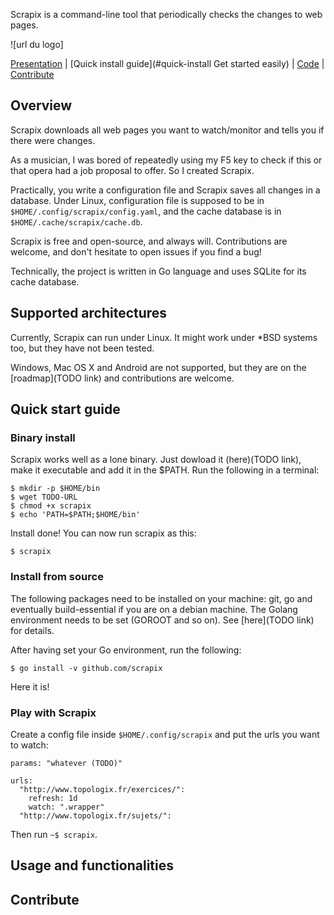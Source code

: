 Scrapix is a command-line tool that periodically checks the changes to web pages.

![url du logo]

[Presentation](#presentation) | [Quick install guide](#quick-install Get started easily) | [Code](http://github.com/lebarde/scrapix) | [Contribute](#contribute)

## Overview

Scrapix downloads all web pages you want to watch/monitor and tells you if there were changes.

As a musician, I was bored of repeatedly using my F5 key to check if this or that opera had a job proposal to offer. So I created Scrapix.

Practically, you write a configuration file and Scrapix saves all changes in a database. Under Linux, configuration file is supposed to be in `$HOME/.config/scrapix/config.yaml`, and the cache database is in `$HOME/.cache/scrapix/cache.db`.

Scrapix is free and open-source, and always will. Contributions are welcome, and don't hesitate to open issues if you find a bug!

Technically, the project is written in Go language and uses SQLite for its cache database.

## Supported architectures
Currently, Scrapix can run under Linux. It might work under *BSD systems too, but they have not been tested.

Windows, Mac OS X and Android are not supported, but they are on the [roadmap](TODO link) and contributions are welcome.

## Quick start guide

### Binary install
Scrapix works well as a lone binary. Just dowload it (here)(TODO link), make it executable and add it in the $PATH. Run the following in a terminal:

```
$ mkdir -p $HOME/bin
$ wget TODO-URL
$ chmod +x scrapix
$ echo 'PATH=$PATH;$HOME/bin'
```

Install done! You can now run scrapix as this:

```
$ scrapix
```

### Install from source

The following packages need to be installed on your machine: git, go and eventually build-essential if you are on a debian machine. The Golang environment needs to be set (GOROOT and so on). See [here](TODO link) for details.

After having set your Go environment, run the following:

```
$ go install -v github.com/scrapix
```

Here it is!

### Play with Scrapix

Create a config file inside `$HOME/.config/scrapix` and put the urls you want to watch:

```
params: "whatever (TODO)"

urls:
  "http://www.topologix.fr/exercices/":
    refresh: 1d
    watch: ".wrapper"
  "http://www.topologix.fr/sujets/":
```

Then run `~$ scrapix`.


## Usage and functionalities

## Contribute
